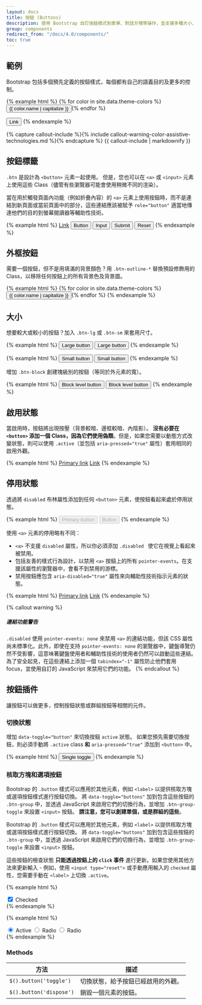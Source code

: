```yaml
---
layout: docs
title: 按鈕 (Buttons)
description: 使用 Bootstrap 自訂按鈕樣式到表單、對話方塊等操作，並支援多種大小、狀態等。
group: components
redirect_from: "/docs/4.0/components/"
toc: true
---
```


## 範例

Bootstrap 包括多個預先定義的按鈕樣式，每個都有自己的語義目的及更多的控制。

{% example html %}
{% for color in site.data.theme-colors %}
<button type="button" class="btn btn-{{ color.name }}">{{ color.name | capitalize }}</button>{% endfor %}

<button type="button" class="btn btn-link">Link</button>
{% endexample %}

{% capture callout-include %}{% include callout-warning-color-assistive-technologies.md %}{% endcapture %}
{{ callout-include | markdownify }}

## 按鈕標籤

`.btn` 是設計為 `<button>` 元素一起使用。 但是，您也可以在 `<a>` 或 `<input>` 元素上使用這些 Class（儘管有些瀏覽器可能會使用稍微不同的渲染）。

當在用於觸發頁面內功能（例如折疊內容）的 `<a>` 元素上使用按鈕時，而不是連結到新頁面或當前頁面中的部分，這些連結應該被賦予 `role="button"` 適當地傳達他們的目的到螢幕閱讀器等輔助性技術。

{% example html %}
<a class="btn btn-primary" href="#" role="button">Link</a>
<button class="btn btn-primary" type="submit">Button</button>
<input class="btn btn-primary" type="button" value="Input">
<input class="btn btn-primary" type="submit" value="Submit">
<input class="btn btn-primary" type="reset" value="Reset">
{% endexample %}

## 外框按鈕

需要一個按鈕，但不是用填滿的背景顏色？用 `.btn-outline-*` 替換預設修飾用的 Class，以移除任何按鈕上的所有背景色及背景圖。

{% example html %}
{% for color in site.data.theme-colors %}
<button type="button" class="btn btn-outline-{{ color.name }}">{{ color.name | capitalize }}</button>{% endfor %}
{% endexample %}

## 大小

想要較大或較小的按鈕？加入 `.btn-lg` 或 `.btn-sm` 來套用尺寸。

{% example html %}
<button type="button" class="btn btn-primary btn-lg">Large button</button>
<button type="button" class="btn btn-secondary btn-lg">Large button</button>
{% endexample %}

{% example html %}
<button type="button" class="btn btn-primary btn-sm">Small button</button>
<button type="button" class="btn btn-secondary btn-sm">Small button</button>
{% endexample %}

增加 `.btn-block` 創建塊級別的按鈕（等同於外元素的寬）。

{% example html %}
<button type="button" class="btn btn-primary btn-lg btn-block">Block level button</button>
<button type="button" class="btn btn-secondary btn-lg btn-block">Block level button</button>
{% endexample %}

## 啟用狀態

當啟用時，按鈕將出現按壓（背景較暗、邊框較暗、內陰影）。 **沒有必要在 `<button>` 添加一個 Class，因為它們使用偽類**。但是，如果您需要以動態方式改變狀態，則可以使用 `.active`（並包括 <code>aria-pressed="true"</code> 屬性）套用相同的啟用外觀。

{% example html %}
<a href="#" class="btn btn-primary btn-lg active" role="button" aria-pressed="true">Primary link</a>
<a href="#" class="btn btn-secondary btn-lg active" role="button" aria-pressed="true">Link</a>
{% endexample %}

## 停用狀態

透過將 `disabled` 布林屬性添加到任何 `<button>` 元素，使按鈕看起來處於停用狀態。

{% example html %}
<button type="button" class="btn btn-lg btn-primary" disabled>Primary button</button>
<button type="button" class="btn btn-secondary btn-lg" disabled>Button</button>
{% endexample %}


使用 `<a>` 元素的停用略有不同：

- `<a>` 不支援 `disabled` 屬性，所以你必須添加 `.disabled ` 使它在視覺上看起來被禁用。
- 包括友善的樣式行為設計，以禁用 `<a>` 按鈕上的所有 `pointer-events`。在支援該屬性的瀏覽器中，會看不到禁用的游標。
- 禁用按鈕應包含 `aria-disabled="true"` 屬性來向輔助性技術指示元素的狀態。

{% example html %}
<a href="#" class="btn btn-primary btn-lg disabled" role="button" aria-disabled="true">Primary link</a>
<a href="#" class="btn btn-secondary btn-lg disabled" role="button" aria-disabled="true">Link</a>
{% endexample %}

{% callout warning %}
##### 連結功能警告

`.disabled` 使用 `pointer-events: none` 來禁用 `<a>` 的連結功能，但該 CSS 屬性尚未標準化。此外，即使在支持 `pointer-events: none` 的瀏覽器中，鍵盤導覽仍然不受影響，這意味著鍵盤使用者和輔助性技術的使用者仍然可以啟動這些連結。為了安全起見，在這些連結上添加一個 `tabindex="-1"` 屬性防止他們套用 focus，並使用自訂的 JavaScript 來禁用它們的功能。
{% endcallout %}

## 按鈕插件

讓按鈕可以做更多，控制按鈕狀態或群組按鈕等相關的元件。

### 切換狀態

增加 `data-toggle="button"` 來切換按鈕 `active` 狀態。 如果您預先需要切換按鈕，則必須手動將 `.active` class **和** `aria-pressed="true"` 添加到 `<button>` 中。

{% example html %}
<button type="button" class="btn btn-primary" data-toggle="button" aria-pressed="false" autocomplete="off">
  Single toggle
</button>
{% endexample %}

### 核取方塊和選項按鈕

Bootstrap 的 `.button` 樣式可以應用於其他元素，例如 `<label>` 以提供核取方塊或選項按鈕樣式進行按鈕切換。 將 `data-toggle="buttons"` 加到包含這些按鈕的 `.btn-group` 中，並透過 JavaScript 來啟用它們的切換行為，並增加 `.btn-group-toggle` 來設置 `<input>` 按鈕。 **請注意，您可以創建單個，或是群組的這些**。

Bootstrap 的 `.button` 樣式可以應用於其他元素，例如 `<label>` 以提供核取方塊或選項按鈕樣式進行按鈕切換。 將 `data-toggle="buttons"` 加到包含這些按鈕的 `.btn-group` 中，並透過 JavaScript 來啟用它們的切換行為，並增加 `.btn-group-toggle` 來設置 `<input>` 按鈕。

這些按鈕的檢查狀態 **只能透過按鈕上的 `click` 事件** 進行更新。如果您使用其他方法來更新輸入 - 例如，使用 `<input type="reset">` 或手動應用輸入的 `checked` 屬性，您需要手動在 `<label>` 上切換 `.active`。

{% example html %}
<div class="btn-group-toggle" data-toggle="buttons">
  <label class="btn btn-secondary active">
    <input type="checkbox" checked autocomplete="off"> Checked
  </label>
</div>
{% endexample %}

{% example html %}
<div class="btn-group btn-group-toggle" data-toggle="buttons">
  <label class="btn btn-secondary active">
    <input type="radio" name="options" id="option1" autocomplete="off" checked> Active
  </label>
  <label class="btn btn-secondary">
    <input type="radio" name="options" id="option2" autocomplete="off"> Radio
  </label>
  <label class="btn btn-secondary">
    <input type="radio" name="options" id="option3" autocomplete="off"> Radio
  </label>
</div>
{% endexample %}

### Methods

| 方法 | 描述 |
| --- | --- |
| `$().button('toggle')` |切換狀態，給予按鈕已經啟用的外觀。 |
| `$().button('dispose')` | 銷毀一個元素的按鈕。 |
